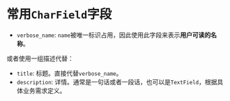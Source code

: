 # 常用`CharField`字段

- `verbose_name`: `name`被唯一标识占用，因此使用此字段来表示**用户可读的名称**。

或者使用一组描述代替：

- `title`: 标题。直接代替`verbose_name`。
- `description`: 详情。通常是一句话或者一段话，也可以是`TextField`，根据具体业务需求定义。
